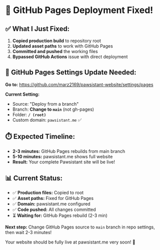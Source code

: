 # 🎉 GitHub Pages Deployment Fixed!

## ✅ What I Just Fixed:

1. **Copied production build** to repository root
2. **Updated asset paths** to work with GitHub Pages
3. **Committed and pushed** the working files
4. **Bypassed GitHub Actions** issue with direct deployment

## 🔧 GitHub Pages Settings Update Needed:

**Go to:** https://github.com/marz2169/pawsistant-website/settings/pages

**Current Setting:** 
- Source: "Deploy from a branch" 
- Branch: **Change to `main`** (not gh-pages)
- Folder: **`/ (root)`**
- Custom domain: `pawsistant.me` ✅

## ⏱️ Expected Timeline:
- **2-3 minutes:** GitHub Pages rebuilds from main branch
- **5-10 minutes:** pawsistant.me shows full website
- **Result:** Your complete Pawsistant site will be live!

## 📊 Current Status:
- ✅ **Production files:** Copied to root 
- ✅ **Asset paths:** Fixed for GitHub Pages
- ✅ **Domain:** pawsistant.me configured
- ✅ **Code pushed:** All changes committed
- ⏳ **Waiting for:** GitHub Pages rebuild (2-3 min)

**Next step:** Change GitHub Pages source to `main` branch in repo settings, then wait 2-3 minutes!

Your website should be fully live at pawsistant.me very soon! 🚀
